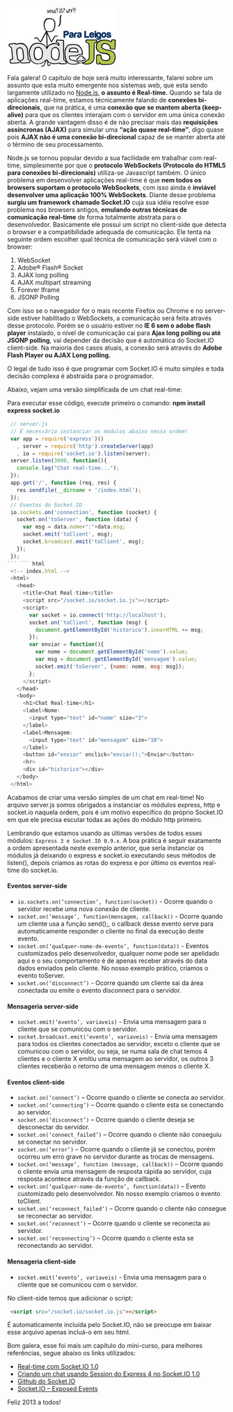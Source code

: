 ![Curso de Node.js](images/nodejs-para-leigos.jpg "Curso de Node.js")

Fala galera! O capítulo de hoje será muito interessante, falarei sobre um assunto que esta muito emergente nos sistemas web, que esta sendo largamente utilizado no [Node.js]({{site.url}}/nodejs), **o assunto é Real-time.**
Quando se fala de aplicações real-time, estamos técnicamente falando de **conexões bi-direcionais**, que na prática, é uma **conexão que se mantem aberta (keep-alive)** para que os clientes interajam com o servidor em uma única conexão aberta. A grande vantagem disso é de não precisar mais das **requisições assíncronas (AJAX)** para simular uma **“ação quase real-time”**, digo quase pois **AJAX não é uma conexão bi-direcional** capaz de se manter aberta até o término de seu processamento.

Node.js se tornou popular devido a sua facilidade em trabalhar com real-time, simplesmente por que o **protocolo WebSockets (Protocolo do HTML5 para conexões bi-direcionais)** utiliza-se Javascript também.
O único problema em desenvolver aplicações real-time é que **nem todos os browsers suportam o protocolo WebSockets**, com isso ainda é **inviável desenvolver uma aplicação 100% WebSockets**. Diante desse problema **surgiu um framework chamado Socket.IO** cuja sua idéia resolve esse problema nos browsers antigos, **emulando outras técnicas de comunicação real-time** de forma totalmente abstrata para o desenvolvedor.
Basicamente ele possui um script no client-side que detecta o browser e a compatibilidade adequada de comunicação.
Ele tenta na seguinte ordem escolher qual técnica de comunicação será viável com o browser:

1.  WebSocket
2.  Adobe® Flash® Socket
3.  AJAX long polling
4.  AJAX multipart streaming
5.  Forever Iframe
6.  JSONP Polling

Com isso se o navegador for o mais recente Firefox ou Chrome e no server-side estiver habilitado o WebSockets, a comunicação será feita através desse protocolo. Porém se o usuário estiver no **IE 6 sem o adobe flash player** instalado, o nível de comunicação cai para **Ajax long polling ou até JSONP polling**, vai depender da decisão que é automática do Socket.IO client-side. Na maioria dos casos atuais, a conexão será através do **Adobe Flash Player ou AJAX Long polling.**

O legal de tudo isso é que programar com Socket.IO é muito simples e toda decisão complexa é abstraída para o programador.

Abaixo, vejam uma versão simplificada de um chat real-time:

Para executar esse código, execute primeiro o comando:
**npm install express socket.io**

``` javascript
 // server.js
 // É necessário instanciar os módulos abaixo nessa ordem!
 var app = require('express')()
   , server = require('http').createServer(app)
   , io = require('socket.io').listen(server);
 server.listen(3000, function(){
   console.log("Chat real-time...");
 });
 app.get('/', function (req, res) {
   res.sendfile(__dirname + '/index.html');
 });
 // Eventos do Socket.IO
 io.sockets.on('connection', function (socket) {
   socket.on('toServer', function (data) {
     var msg = data.nome+":"+data.msg;
     socket.emit('toClient', msg);
     socket.broadcast.emit('toClient', msg);
   });
 });
``` ``` html
 <!-- index.html -->
 <html>
   <head>
     <title>Chat Real-time</title>
     <script src="/socket.io/socket.io.js"></script>
     <script>
       var socket = io.connect('http://localhost');
       socket.on('toClient', function (msg) {
         document.getElementById('historico').innerHTML += msg;
       });
       var enviar = function(){
         var nome = document.getElementById('nome').value;
         var msg = document.getElementById('mensagem').value;
         socket.emit('toServer', {nome: nome, msg: msg});
       };
     </script>
   </head>
   <body>
     <h1>Chat Real-time</h1>
     <label>Nome:
       <input type="text" id="nome" size="3">
     </label>
     <label>Mensagem:
       <input type="text" id="mensagem" size="10">
     </label>
     <button id="enviar" onclick="enviar();">Enviar</button>
     <hr>
     <div id="historico"></div>
   </body>
 </html>
``` 

Acabamos de criar uma versão simples de um chat em real-time! No arquivo server.js somos obrigados a instanciar os módulos express, http e socket.io naquela ordem, pois é um motivo específico do próprio Socket.IO em que ele precisa escutar todas as ações do módulo http primeiro.

Lembrando que estamos usando as últimas versões de todos esses módulos: `Express 3 e Socket.IO 0.9.x`. A boa prática é seguir exatamente a ordem apresentada neste exemplo anterior, que seria instanciar os módulos já deixando o express e socket.io executando seus métodos de listen(), depois criamos as rotas do express e por último os eventos real-time do socket.io.

#### Eventos server-side

*   `io.sockets.on(‘connection’, function(socket))` - Ocorre quando o servidor recebe uma nova conexão de cliente.
*   `socket.on(‘message’, function(mensagem, callback))` - Ocorre quando um cliente usa a função send();, o callback desse evento serve para automaticamente responder o cliente no final da execução deste evento.
*   `socket.on(‘qualquer-nome-de-evento’, function(data))` - Eventos customizados pelo desenvolvedor, qualquer nome pode ser apelidado aqui e o seu comportamento é de apenas receber através do data dados enviados pelo cliente. No nosso exemplo prático, criamos o evento toServer.
*   `socket.on(‘disconnect’)` - Ocorre quando um cliente sai da área conectada ou emite o evento disconnect para o servidor.

#### Mensageria server-side

*   `socket.emit(‘evento’, variaveis)` - Envia uma mensagem para o cliente que se comunicou com o servidor.
*   `socket.broadcast.emit(‘evento’, variaveis)` - Envia uma mensagem para todos os clientes conectados ao servidor, exceto o cliente que se comunicou com o servidor, ou seja, se numa sala de chat temos 4 clientes e o cliente X emitiu uma mensagem ao servidor, os outros 3 clientes receberão o retorno de uma mensagem menos o cliente X.

#### Eventos client-side

*   `socket.on(‘connect’)` – Ocorre quando o cliente se conecta ao servidor.
*   `socket.on(‘connecting’)` – Ocorre quando o cliente esta se conectando ao servidor.
*   `socket.on(‘disconnect’)` – Ocorre quando o cliente deseja se desconectar do servidor.
*   `socket.on(‘connect_failed’)` – Ocorre quando o cliente não conseguiu se conectar no servidor.
*   `socket.on(‘error’)` – Ocorre quando o cliente já se conectou, porém ocorreu um erro grave no servidor durante as trocas de mensagens.
*   `socket.on(‘message’, function (message, callback))` – Ocorre quando o cliente envia uma mensagem de resposta rápida ao servidor, cuja resposta acontece através da função de callback.
*   `socket.on(‘qualquer-nome-de-evento’, function(data))` – Evento customizado pelo desenvolvedor. No nosso exemplo criamos o evento toClient.
*   `socket.on(‘reconnect_failed’)` – Ocorre quando o cliente não consegue se reconectar ao servidor.
*   `socket.on(‘reconnect’)` – Ocorre quando o cliente se reconecta ao servidor.
*   `socket.on(‘reconnecting’)` – Ocorre quando o cliente esta se reconectando ao servidor.

#### Mensageria client-side

*   `socket.emit(‘evento’, variaveis)` - Envia uma mensagem para o cliente que se comunicou com o servidor.

No client-side temos que adicionar o script:

``` html
 <script src="/socket.io/socket.io.js"></script>
``` 

É automaticamente incluída pelo Socket.IO, não se preocupe em baixar esse arquivo apenas incluá-o em seu html.

Bom galera, esse foi mais um capítulo do mini-curso, para melhores referências, segue abaixo os links utilizados:

*   [Real-time com Socket.IO 1.0]({{site.url}}/real-time-com-socket-io-no-nodejs "Real-time com Socket.IO 1.0")
*   [Criando um chat usando Session do Express 4 no Socket.IO 1.0]({{site.url}}/criando-um-chat-usando-session-do-express-4-no-socket-io-1-0 "Criando um chat usando Session do Express 4 no Socket.IO 1.0")
*   [Github do Socket.IO](https://github.com/LearnBoost/socket.io "Github do Socket.IO")
*   [Socket.IO – Exposed Events](https://github.com/LearnBoost/socket.io/wiki/Exposed-events "Socket.IO – Exposed Events")

Feliz 2013 a todos!